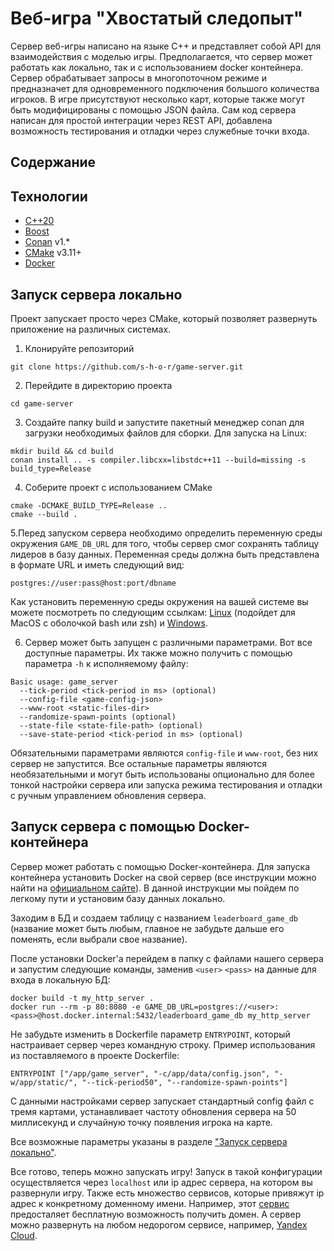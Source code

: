 # Веб-игра "Хвостатый следопыт"
Сервер веб-игры написано на языке C++ и представляет собой API для взаимодействия с моделью игры. Предполагается, что сервер может работать как локально, так и с использованием docker контейнера. Сервер обрабатывает запросы в многопоточном режиме и предназначет для одновременного подключения большого количества игроков. В игре присутствуют несколько карт, которые также могут быть модифицированы с помощью JSON файла. Сам код сервера написан для простой интеграции через REST API, добавлена возможность тестирования и отладки через служебные точки входа.

## Содержание

## Технологии
- [C++20](https://en.cppreference.com/w/cpp/20)
- [Boost](https://www.boost.org/)
- [Conan](https://docs.conan.io/1/index.html) v1.*
- [CMake](https://cmake.org/) v3.11+
- [Docker](https://www.docker.com/)

## Запуск сервера локально
Проект запускает просто через CMake, который позволяет развернуть приложение на различных системах.
1. Клонируйте репозиторий
```
git clone https://github.com/s-h-o-r/game-server.git
```
2. Перейдите в директорию проекта
```
cd game-server
```
3. Создайте папку build и запустите пакетный менеджер conan для загрузки необходимых файлов для сборки. Для запуска на Linux:
```
mkdir build && cd build
conan install .. -s compiler.libcxx=libstdc++11 --build=missing -s build_type=Release
```
4. Соберите проект с использованием CMake
```
cmake -DCMAKE_BUILD_TYPE=Release ..
cmake --build .
```
5.Перед запуском сервера необходимо определить переменную среды окружения `GAME_DB_URL` для того, чтобы сервер смог сохранять таблицу лидеров в базу данных. Переменная среды должна быть представлена в формате URL и иметь следующий вид:
```
postgres://user:pass@host:port/dbname
```
Как установить переменную среды окружения на вашей системе вы можете посмотреть по следующим ссылкам: [Linux](https://wiki.merionet.ru/articles/peremennye-okruzheniya-v-linux-kak-posmotret-ustanovit-i-sbrosit) (подойдет для MacOS с оболочкой bash или zsh) и [Windows](https://ru.stackoverflow.com/questions/229/%D0%9A%D0%B0%D0%BA-%D1%83%D1%81%D1%82%D0%B0%D0%BD%D0%BE%D0%B2%D0%B8%D1%82%D1%8C-%D0%BF%D0%B5%D1%80%D0%B5%D0%BC%D0%B5%D0%BD%D0%BD%D1%83%D1%8E-%D0%BE%D0%BA%D1%80%D1%83%D0%B6%D0%B5%D0%BD%D0%B8%D1%8F-%D0%B2-windows).

6. Сервер может быть запущен с различными параметрами. Вот все доступные параметры. Их также можно получить с помощью параметра `-h` к исполняемому файлу:
```
Basic usage: game_server
  --tick-period <tick-period in ms> (optional)
  --config-file <game-config-json>
  --www-root <static-files-dir>
  --randomize-spawn-points (optional)
  --state-file <state-file-path> (optional)
  --save-state-period <tick-period in ms> (optional)
```
Обязательными параметрами являются `config-file` и `www-root`, без них сервер не запустится. Все остальные параметры являются необязательными и могут быть использованы опционально для более тонкой настройки сервера или запуска режима тестирования и отладки с ручным управлением обновления сервера.

## Запуск сервера с помощью Docker-контейнера
Сервер может работать с помощью Docker-контейнера. Для запуска контейнера установить Docker на свой сервер (все инструкции можно найти на [официальном сайте](https://www.docker.com/)). В данной инструкции мы пойдем по легкому пути и установим базу данных локально. 

Заходим в БД и создаем таблицу с названием `leaderboard_game_db` (название может быть любым, главное не забудьте дальше его поменять, если выбрали свое название).

После установки Docker'а перейдем в папку с файлами нашего сервера и запустим следующие команды, заменив `<user>` `<pass>` на данные для входа в локальную БД:
```
docker build -t my_http_server .
docker run --rm -p 80:8080 -e GAME_DB_URL=postgres://<user>:<pass>@host.docker.internal:5432/leaderboard_game_db my_http_server
```

Не забудьте изменить в Dockerfile параметр `ENTRYPOINT`, который настраивает сервер через командную строку. Пример использования из поставляемого в проекте Dockerfile:
```
ENTRYPOINT ["/app/game_server", "-c/app/data/config.json", "-w/app/static/", "--tick-period50", "--randomize-spawn-points"]
```
С данными настройками сервер запускает стандартный config файл с тремя картами, устанавливает частоту обновления сервера на 50 миллисекунд и случайную точку появления игрока на карте.

Все возможные параметры указаны в разделе ["Запуск сервера локально"](#запуск-сервера-локально).

Все готово, теперь можно запускать игру! Запуск в такой конфигурации осуществляется через `localhost` или ip адрес сервера, на котором вы развернули игру. Также есть множество сервисов, которые привяжут ip адрес к конкретному доменному имени. Например, этот [сервис](https://www.noip.com/) предосталяет бесплатную возможность получить домен. А сервер можно развернуть на любом недорогом сервисе, например, [Yandex Cloud](https://yandex.cloud/).
